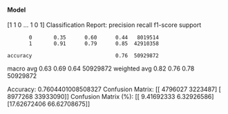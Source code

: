 #### Model
[1 1 0 ... 1 0 1]
Classification Report:
              precision    recall  f1-score   support

           0       0.35      0.60      0.44   8019514
           1       0.91      0.79      0.85  42910358

    accuracy                           0.76  50929872
   macro avg       0.63      0.69      0.64  50929872
weighted avg       0.82      0.76      0.78  50929872

Accuracy: 0.7604401008508327
Confusion Matrix:
[[ 4796027  3223487]
 [ 8977268 33933090]]
Confusion Matrix (%):
[[ 9.41692333  6.32926586]
 [17.62672406 66.62708675]]
